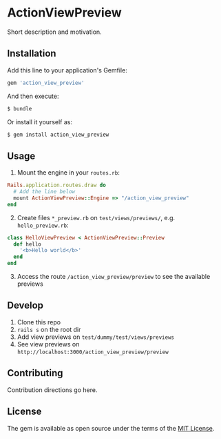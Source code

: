 # ActionViewPreview
Short description and motivation.
## Installation
Add this line to your application's Gemfile:

```ruby
gem 'action_view_preview'
```

And then execute:
```bash
$ bundle
```

Or install it yourself as:
```bash
$ gem install action_view_preview
```

## Usage
1. Mount the engine in your `routes.rb`:

```ruby
Rails.application.routes.draw do
  # Add the line below
  mount ActionViewPreview::Engine => "/action_view_preview"
end
```

2. Create files `*_preview.rb` on `test/views/previews/`, e.g. `hello_preview.rb`:

```ruby
class HelloViewPreview < ActionViewPreview::Preview
  def hello
    '<b>Hello world</b>'
  end
end
```

3. Access the route `/action_view_preview/preview` to see the available previews

## Develop

1. Clone this repo
2. `rails s` on the root dir
3. Add view previews on `test/dummy/test/views/previews`
4. See view previews on `http://localhost:3000/action_view_preview/preview`
## Contributing
Contribution directions go here.

## License
The gem is available as open source under the terms of the [MIT License](https://opensource.org/licenses/MIT).
